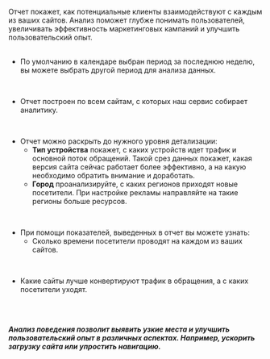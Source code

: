 <Alert>Отчет покажет, как потенциальные клиенты взаимодействуют с каждым из ваших сайтов. Анализ  поможет глубже понимать пользователей, увеличивать эффективность маркетинговых кампаний и улучшить пользовательский опыт.</Alert>
<br/>
<br/>

- По умолчанию в календаре выбран период за последнюю неделю, вы можете выбрать другой период для анализа данных.
<br/>

- Отчет построен по всем сайтам, с которых наш сервис собирает аналитику.
<br/>

- Отчет можно раскрыть до нужного уровня детализации:
  - <strong>Тип устройства</strong>  покажет, с каких устройств идет трафик и основной поток обращений. Такой срез данных покажет, какая версия сайта сейчас работает более эффективно, а на какую необходимо обратить внимание и доработать.
  - <strong>Город</strong> проанализируйте, с каких регионов приходят новые посетители.  При настройке рекламы направляйте на такие регионы больше ресурсов.
<br/>

- При помощи показателей, выведенных в отчет вы можете узнать:
  - Сколько времени посетители проводят на каждом из ваших сайтов.
<br/>

- Какие сайты лучше конвертируют трафик в обращения, а с каких посетители уходят.
<br/>
<br/>

<Alert>***Анализ поведения позволит выявить узкие места и улучшить пользовательский опыт в различных аспектах. Например, ускорить загрузку сайта или упростить навигацию.***</Alert>

